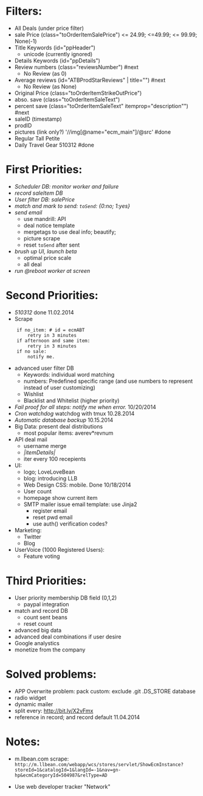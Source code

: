 # Filters:
* All Deals (under price filter)
* sale Price (class="toOrderItemSalePrice")
    <= 24.99; <=49.99; <= 99.99; None(-1)
* Title Keywords (id="ppHeader")
    - unicode (currently ignored)
* Details Keywords (id="ppDetails")
* Review numbers (class="reviewsNumber") #next
    - No Review (as 0)
* Average reviews (id="ATBProdStarReviews" | title="") #next
    - No Review (as None)
* Original Price (class="toOrderItemStrikeOutPrice")
* abso. save (class="toOrderItemSaleText")
* percent save (class="toOrderItemSaleText" itemprop="description"") #next
* saleID (timestamp)
* prodID
* pictures (link only?) '//img[@name="ecm_main"]/@src' #done
* Regular Tall Petite
* Daily Travel Gear 510312 #done
    
	
# First Priorities:
* _Scheduler DB: monitor worker and failure_
* _record saleItem DB_
* _User filter DB: salePrice_
* _match and mark to send: `toSend`: {0:no; 1:yes}_
* _send email_
    - use mandrill: API
    - deal notice template
    - mergetags to use deal info; beautify; 
    - picture scrape
    - reset `toSend` after sent
* _brush up UI, launch beta_
    - optimal price scale
    - all deal
* _run @reboot worker at screen_


# Second Priorities:
* _510312_ done 11.02.2014
* Scrape

```
    if no_item: # id = ecmABT
        retry in 3 minutes
    if afternoon and same item:
        retry in 3 minutes
    if no sale:
        notify me.
```
* advanced user filter DB
    - Keywords: individual word matching
    - numbers: Predefined specific range (and use numbers to represent instead of user customizing)
    - Wishlist
    - Blacklist and Whitelist (higher priority)
* _Fail proof for all steps: notify me when error._ 10/20/2014
* _Cron watchdog_ watchdog with tmux 10.28.2014
* _Automatic database backup_ 10.15.2014
* Big Data: present deal distributions
    - most popular items: averev*revnum
* API deal mail
    - username merge
    - *|itemDetails|*
    - iter every 100 recepients
* UI: 
    - logo; LoveLoveBean
    - blog: introducing LLB
    - Web Design CSS: mobile. Done 10/18/2014
    - User count
    - homepage show current item
    - SMTP mailer issue email template: use Jinja2
        - register email
        - reset pwd email
        - use auth() verification codes?
* Marketing:
    - Twitter
    - Blog
* UserVoice (1000 Registered Users):
    - Feature voting

# Third Priorities:
* User priority membership DB field (0,1,2)
    - paypal integration
* match and record DB
    - count sent beans
    - reset count
* advanced big data
* advanced deal combinations if user desire
* Google analystics
* monetize from the company


# Solved problems:
* APP Overwrite problem:
    pack custom: exclude .git .DS_STORE database
* radio widget
* dynamic mailer
* split every: http://bit.ly/X2vFmx
* reference in record; and record default 11.04.2014

# Notes:
* m.llbean.com scrape:
`http://m.llbean.com/webapp/wcs/stores/servlet/ShowEcmInstance?storeId=1&catalogId=1&langId=-1&nav=gn-hp&ecmCategoryId=504987&relType=AD`

* Use web developer tracker "Network"